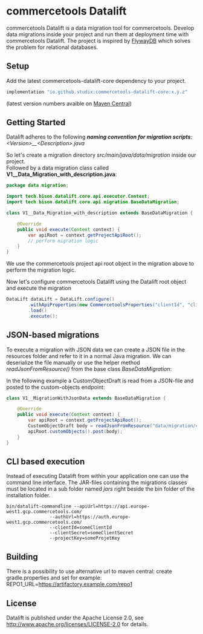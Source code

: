 # commercetools Datalift

commercetools Datalift is a data migration tool for commercetools. Develop data migrations inside your project and run them at deployment time with commercetools Datalift. The project is inspired by [FlywayDB](https://flywaydb.org) which solves the problem for relational databases.

## Setup

Add the latest commercetools-datalift-core dependency to your project.

```groovy
implementation "io.github.studix:commercetools-datalift-core:x.y.z"
```

(latest version numbers avaible on [Maven Central](https://central.sonatype.com/search?namespace=io.github.studix&name=commercetools-datalift-core))

## Getting Started

Datalift adheres to the following ***naming convention for migration scripts***:  
*\<Version>__\<Description>.java*

So let's create a migration directory *src/main/java/data/migration* inside our project.  
Followed by a data migration class called **V1__Data_Migration_with_description.java**:

```java
package data.migration;

import tech.bison.datalift.core.api.executor.Context;
import tech.bison.datalift.core.api.migration.BaseDataMigration;

class V1__Data_Migration_with_description extends BaseDataMigration {

    @Override
    public void execute(Context context) {
        var apiRoot = context.getProjectApiRoot();
        // perform migration logic
    }
}
```

We use the commercetools project api root object in the migration above to perform the migration logic.

Now let's configure commercetools Datalift using the Datalift root object and execute the migration

```java
DataLift dataLift = DataLift.configure()
        .withApiProperties(new CommercetoolsProperties("clientId", "clientSecret", "apiUrl", "authUrl", "projectKey"))
        .load()
        .execute();
```

## JSON-based migrations

To execute a migration with JSON data we can create a JSON file in the resources folder and refer to it in a normal Java migration. We can deserialize the file manually or use the helper method *readJsonFromResource()* from the base class *BaseDataMigration*:

In the following example a CustomObjectDraft is read from a JSON-file and posted to the custom-objects endpoint:

```java
class V1__MigrationWithJsonData extends BaseDataMigration {

    @Override
    public void execute(Context context) {
        var apiRoot = context.getProjectApiRoot();
        CustomObjectDraft body = readJsonFromResource("data/migration/createMyCustomObject.json", CustomObjectDraft.class);
        apiRoot.customObjects().post(body);
    }
}
```

## CLI based execution

Instead of executing Datalift from within your application one can use the command line interface. The JAR-files containing the migrations classes must be located in a sub folder named *jars* right beside the bin folder of the installation folder.

```shell
bin/datalift-commandline --apiUrl=https://api.europe-west1.gcp.commercetools.com/ 
                --authUrl=https://auth.europe-west1.gcp.commercetools.com/ 
                --clientId=someClientId 
                --clientSecret=someClientSecret 
                --projectKey=someProjetKey
```

## Building

There is a possibility to use alternative url to maven central:
create gradle.properties and set for example:
REPO1_URL=https://artifactory.example.com/repo1

## License

Datalift is published under the Apache License 2.0, see http://www.apache.org/licenses/LICENSE-2.0 for details.
